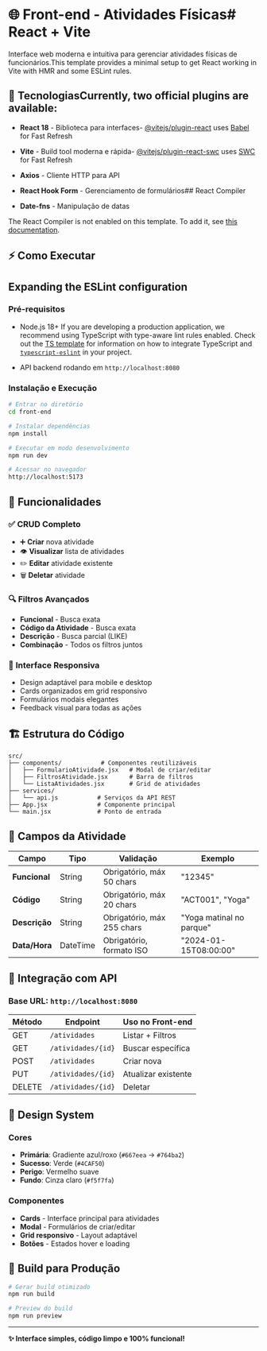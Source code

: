 # 🌐 Front-end - Atividades Físicas# React + Vite

Interface web moderna e intuitiva para gerenciar atividades físicas de funcionários.This template provides a minimal setup to get React working in Vite with HMR and some ESLint rules.

## 🚀 TecnologiasCurrently, two official plugins are available:

- **React 18** - Biblioteca para interfaces- [@vitejs/plugin-react](https://github.com/vitejs/vite-plugin-react/blob/main/packages/plugin-react) uses [Babel](https://babeljs.io/) for Fast Refresh

- **Vite** - Build tool moderna e rápida- [@vitejs/plugin-react-swc](https://github.com/vitejs/vite-plugin-react/blob/main/packages/plugin-react-swc) uses [SWC](https://swc.rs/) for Fast Refresh

- **Axios** - Cliente HTTP para API

- **React Hook Form** - Gerenciamento de formulários## React Compiler

- **Date-fns** - Manipulação de datas

The React Compiler is not enabled on this template. To add it, see [this documentation](https://react.dev/learn/react-compiler/installation).

## ⚡ Como Executar

## Expanding the ESLint configuration

### **Pré-requisitos**

- Node.js 18+ If you are developing a production application, we recommend using TypeScript with type-aware lint rules enabled. Check out the [TS template](https://github.com/vitejs/vite/tree/main/packages/create-vite/template-react-ts) for information on how to integrate TypeScript and [`typescript-eslint`](https://typescript-eslint.io) in your project.

- API backend rodando em `http://localhost:8080`

### **Instalação e Execução**

```bash
# Entrar no diretório
cd front-end

# Instalar dependências
npm install

# Executar em modo desenvolvimento
npm run dev

# Acessar no navegador
http://localhost:5173
```

## 🎯 Funcionalidades

### ✅ **CRUD Completo**

- ➕ **Criar** nova atividade
- 👁️ **Visualizar** lista de atividades
- ✏️ **Editar** atividade existente
- 🗑️ **Deletar** atividade

### 🔍 **Filtros Avançados**

- **Funcional** - Busca exata
- **Código da Atividade** - Busca exata
- **Descrição** - Busca parcial (LIKE)
- **Combinação** - Todos os filtros juntos

### 📱 **Interface Responsiva**

- Design adaptável para mobile e desktop
- Cards organizados em grid responsivo
- Formulários modais elegantes
- Feedback visual para todas as ações

## 🏗️ Estrutura do Código

```
src/
├── components/           # Componentes reutilizáveis
│   ├── FormularioAtividade.jsx   # Modal de criar/editar
│   ├── FiltrosAtividade.jsx      # Barra de filtros
│   └── ListaAtividades.jsx       # Grid de atividades
├── services/
│   └── api.js           # Serviços da API REST
├── App.jsx              # Componente principal
└── main.jsx             # Ponto de entrada
```

## 📝 Campos da Atividade

| Campo         | Tipo     | Validação                  | Exemplo                  |
| ------------- | -------- | -------------------------- | ------------------------ |
| **Funcional** | String   | Obrigatório, máx 50 chars  | "12345"                  |
| **Código**    | String   | Obrigatório, máx 20 chars  | "ACT001", "Yoga"         |
| **Descrição** | String   | Obrigatório, máx 255 chars | "Yoga matinal no parque" |
| **Data/Hora** | DateTime | Obrigatório, formato ISO   | "2024-01-15T08:00:00"    |

## 🔗 Integração com API

### **Base URL**: `http://localhost:8080`

| Método | Endpoint           | Uso no Front-end    |
| ------ | ------------------ | ------------------- |
| GET    | `/atividades`      | Listar + Filtros    |
| GET    | `/atividades/{id}` | Buscar específica   |
| POST   | `/atividades`      | Criar nova          |
| PUT    | `/atividades/{id}` | Atualizar existente |
| DELETE | `/atividades/{id}` | Deletar             |

## 🎨 Design System

### **Cores**

- **Primária**: Gradiente azul/roxo (`#667eea` → `#764ba2`)
- **Sucesso**: Verde (`#4CAF50`)
- **Perigo**: Vermelho suave
- **Fundo**: Cinza claro (`#f5f7fa`)

### **Componentes**

- **Cards** - Interface principal para atividades
- **Modal** - Formulários de criar/editar
- **Grid responsivo** - Layout adaptável
- **Botões** - Estados hover e loading

## 🚀 Build para Produção

```bash
# Gerar build otimizado
npm run build

# Preview do build
npm run preview
```

---

**✨ Interface simples, código limpo e 100% funcional!**
